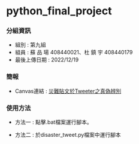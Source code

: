 # python_final_project

### 分組資訊

* 組別 : 第九組
* 組員 : 蘇 品 瑒 408440021、杜 鎮 宇 408440179
* 最後上傳日期 : 2022/12/19

### 簡報

* Canvas連結 : [災難貼文於Tweeter之真偽辨別](https://www.canva.com/design/DAFUquH9Hgc/t7NnO6UBG-Exoz4qDt4hJg/view?utm_content=DAFUquH9Hgc&utm_campaign=designshare&utm_medium=link2&utm_source=sharebutton)

### 使用方法

* 方法一 : 點擊.bat檔案運行腳本。

* 方法二 : 於disaster_tweet.py檔案中運行腳本